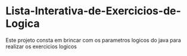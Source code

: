 # Lista-Interativa-de-Exercicios-de-Logica
Este projeto consta em brincar com os parametros logicos do java para realizar os exercicios logicos 
